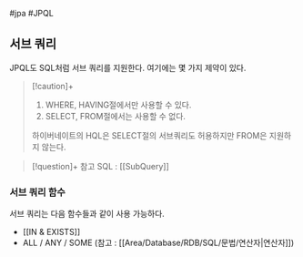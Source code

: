 #jpa #JPQL 

## 서브 쿼리
JPQL도 SQL처럼 서브 쿼리를 지원한다. 여기에는 몇 가지 제약이 있다.

> [!caution]+ 
> 1. WHERE, HAVING절에서만 사용할 수 있다.
> 2. SELECT, FROM절에서는 사용할 수 없다.
> 
> 하이버네이트의 HQL은 SELECT절의 서브쿼리도 허용하지만 FROM은 지원하지 않는다.

> [!question]+ 참고
> SQL : [[SubQuery]]

### 서브 쿼리 함수
서브 쿼리는 다음 함수들과 같이 사용 가능하다.
+ [[IN & EXISTS]]
+ ALL / ANY / SOME (참고 : [[Area/Database/RDB/SQL/문법/연산자|연산자]])